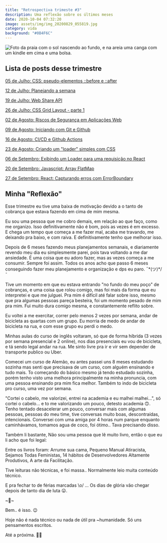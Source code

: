```yaml
---
title: "Retrospectiva trimeste #3"
description: Uma reflexão sobre os últimos meses
date: 2020-10-04 07:32:20
image: assets/img/img_20200829_055819.jpg
category: vida
background: "#0B4F6C"
---
```

![Foto da praia com o sol nascendo ao fundo, e na areia uma canga com um kindle em cima e uma bolsa.](assets/img/img_20200829_055819.jpg "Foto da praia com o sol nascendo ao fundo, e na areia uma canga com um kindle em cima e uma bolsa.")

## Lista de posts desse trimestre

[05 de Julho: CSS: pseudo-elementos ::before e ::after](https://blog.talitaoliveira.com.br/css-pseudo-elementos-before-e-after/)

[12 de Julho: Planejando a semana](https://blog.talitaoliveira.com.br/planejando-a-semana/)

[19 de Julho: Web Share API](https://blog.talitaoliveira.com.br/web-share-api/)

[26 de Julho: CSS Grid Layout - parte 1](https://blog.talitaoliveira.com.br/css-grid-layout-parte-1/)

[02 de Agosto: Riscos de Segurança em Aplicações Web](https://blog.talitaoliveira.com.br/riscos-de-seguran%C3%A7a-em-aplica%C3%A7%C3%B5es-web/)

[09 de Agosto: Iniciando com Git e Github](https://blog.talitaoliveira.com.br/iniciando-com-git-e-github/)

[16 de Agosto: CI/CD e Github Actions](https://blog.talitaoliveira.com.br/ci-cd-e-github-actions/)

[23 de Agosto: Criando um "loader" simples com CSS](https://blog.talitaoliveira.com.br/criando-um-loader-simples-com-css/)

[06 de Setembro: Exibindo um Loader para uma requisição no React](https://blog.talitaoliveira.com.br/exibindo-um-loader-para-uma-requisicao-no-react/)

[20 de Setembro: Javascript: Array FlatMap](https://blog.talitaoliveira.com.br/javascript-array-flatmap/)

[27 de Setembro: React: Capturando erros com ErrorBoundary](https://blog.talitaoliveira.com.br/react-capturando-erros-com-errorboundary/)

## Minha "Reflexão"

Esse trimestre eu tive uma baixa de motivação devido a o tanto de cobrança que estava fazendo em cima de mim mesma.

Eu sou uma pessoa que me cobro demais, em relação ao que faço, como me organizo. Isso definitivamente não é bom, pois as vezes é em excesso. E chega um tempo que começa a me fazer mal, acaba me travando, me deixando pra baixo, e com raiva. E definitivamente tenho que melhorar isso.

Depois de 6 meses fazendo meus planejamentos semanais, e diariamente revendo meu dia eu simplesmente parei, pois tava voltando a me dar ansiedade. É uma coisa que eu adoro fazer, mas as vezes começa a me consumir. Sempre foi assim. Todos os anos acho que passo 6 meses conseguindo fazer meu planejamento e organização e dps eu paro. ¯\*(ツ)*/¯

Tive um momento em que eu estava entrando "no fundo do meu poço" de cobranças, e uma coisa que rolou comigo, mas foi mais da forma que eu interpretei e que me julguei. Pra mim é difícil até falar sobre isso, mesmo que pra algumas pessoas pareça besteira, foi um momento pesado de mim pra mim. Fui muito dura comigo mesma, e constantemente reflito sobre.

Eu voltei a me exercitar, correr pelo menos 2 vezes por semana, andar de bicicleta as quartas com um grupo. Eu morria de medo de andar de bicicleta na rua, e com esse grupo eu perdi o medo.

Minhas aulas do curso de inglês voltaram, só que de forma híbrida (3 vezes por semana presencial e 2 online), nos dias presenciais eu vou de bicicleta, e tá sendo legal andar na rua. Me sinto livre pra ir e vir sem depender de transporte publico ou Uber.

Comecei um curso de Alemão, eu antes passei uns 8 meses estudando sozinha mas senti que precisava de um curso, com alguém ensinando e tudo mais. To começando do básico mesmo já tendo estudado sozinha, porém tenho visto uma melhora principalmente na minha pronuncia, com uma pessoa ensinando pra mim fica melhor. Também to indo de bicicleta pro curso, uma vez por semana.

"Cortei o cabelo, me valorizei, entrei na academia e eu malhei malhei...", só cortei o cabelo... e to me valorizando um pouco, detesto academia 🙃. Tenho tentado desacelerar um pouco, conversar mais com algumas pessoas, pessoas do meu time, tive conversas muito boas, descontraídas, intencionais. Conversei com uma amiga por 4 horas num parque enquanto caminhávamos, tomamos agua de coco, foi ótimo.. Tava precisando disso.

Também li bastante, Não sou uma pessoa que lê muito livro, então o que eu li acho que foi legal:

Entre os livros foram: Arrume sua cama, Pequeno Manual Atiracista, Sejamos Todas Feministas, 14 hábitos de Desenvolvedores Altamente Produtivos, A arte da Facilitação.

Tive leituras não técnicas, e foi massa.. Normalmente leio muita conteúdo técnico.

E pra fechar to de férias marcadas \o/ ... Os dias de glória vão chegar depois de tanto dia de luta 😛.

\~🌟\~

Bem.. é isso. 😉

Hoje não é nada técnico ou nada de útil pra ~humanidade. Só uns pensamentos escritos.

Até a próxima. 🤙🏽